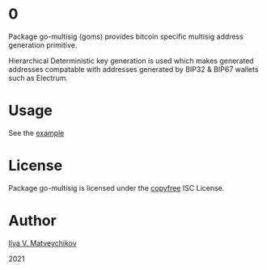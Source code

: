 # 0

Package go-multisig (goms) provides bitcoin specific multisig address generation primitive.

Hierarchical Deterministic key generation is used which makes
generated addresses compatable with addresses generated by BIP32 & BIP67 wallets such as Electrum.

# Usage

See the [example](example/example.go)

# License

Package go-multisig is licensed under the [copyfree](http://copyfree.org) ISC
License.

# Author

[Ilya V. Matveychikov](https://github.com/milabs)

2021
